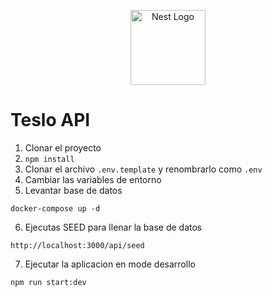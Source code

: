 <p align="center">
  <a href="http://nestjs.com/" target="blank"><img src="https://nestjs.com/img/logo-small.svg" width="120" alt="Nest Logo" /></a>
</p>

# Teslo API

1. Clonar el proyecto
2. ```npm install```
3. Clonar el archivo ```.env.template``` y renombrarlo como ```.env```
4. Cambiar las variables de entorno
5. Levantar base de datos
```
docker-compose up -d
```

6. Ejecutas SEED para llenar la base de datos
```
http://localhost:3000/api/seed
```

7. Ejecutar la aplicacion en mode desarrollo
```
npm run start:dev
```
